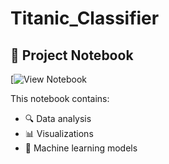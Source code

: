 # Titanic_Classifier

## 📘 Project Notebook

[![View Notebook](https://nbviewer.org/github/MiranSijercic/Titanic_Classifier/blob/main/sijercic-titanic.ipynb)

This notebook contains:
- 🔍 Data analysis
- 📊 Visualizations
- 🤖 Machine learning models
